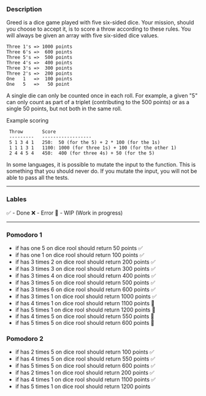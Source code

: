 ### Description
Greed is a dice game played with five six-sided dice. Your mission, should you choose to accept it, is to score a throw according to these rules. You will always be given an array with five six-sided dice values.

```
Three 1's => 1000 points
Three 6's =>  600 points
Three 5's =>  500 points
Three 4's =>  400 points
Three 3's =>  300 points
Three 2's =>  200 points
One   1   =>  100 points
One   5   =>   50 point
```

A single die can only be counted once in each roll. For example, a given "5" can only count as part of a triplet (contributing to the 500 points) or as a single 50 points, but not both in the same roll.

Example scoring

```
 Throw       Score
 ---------   ------------------
 5 1 3 4 1   250:  50 (for the 5) + 2 * 100 (for the 1s)
 1 1 1 3 1   1100: 1000 (for three 1s) + 100 (for the other 1)
 2 4 4 5 4   450:  400 (for three 4s) + 50 (for the 5)
```

In some languages, it is possible to mutate the input to the function. This is something that you should never do. If you mutate the input, you will not be able to pass all the tests.

---

### Lables
✅ - Done
❌ - Error
🚧 - WIP (Work in progress)

---

### Pomodoro 1
- if has one 5 on dice rool should return 50 points ✅
- if has one 1 on dice rool should return 100 points ✅
- if has 3 times 2 on dice rool should return 200 points ✅
- if has 3 times 3 on dice rool should return 300 points ✅
- if has 3 times 4 on dice rool should return 400 points ✅
- if has 3 times 5 on dice rool should return 500 points ✅
- if has 3 times 6 on dice rool should return 600 points ✅
- if has 3 times 1 on dice rool should return 1000 points ✅
- if has 4 times 1 on dice rool should return 1100 points 🚧
- if has 5 times 1 on dice rool should return 1200 points 🚧
- if has 4 times 5 on dice rool should return 550 points 🚧
- if has 5 times 5 on dice rool should return 600 points 🚧

### Pomodoro 2
- if has 2 times 5 on dice rool should return 100 points ✅
- if has 4 times 5 on dice rool should return 550 points ✅
- if has 5 times 5 on dice rool should return 600 points ✅
- if has 2 times 1 on dice rool should return 200 points ✅
- if has 4 times 1 on dice rool should return 1100 points ✅
- if has 5 times 1 on dice rool should return 1200 points
